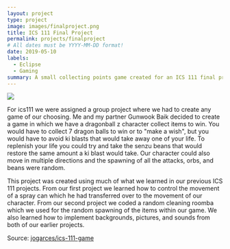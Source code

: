 ```yaml
---
layout: project
type: project
image: images/finalproject.png
title: ICS 111 Final Project
permalink: projects/finalproject
# All dates must be YYYY-MM-DD format!
date: 2019-05-10
labels:
  - Eclipse
  - Gaming
summary: A small collecting points game created for an ICS 111 final project.
---
```


<img class="ui image" src="{{ site.baseurl }}/images/gamewin.png">

For ics111 we were assigned a group project where we had to create any game of our choosing. Me and my partner Gunwook Baik decided to create a game in which we have a dragonball z character collect items to win. You would have to collect 7 dragon balls to win or to "make a wish", but you would have to avoid ki blasts that would take away one of your life. To replenish your life you could try and take the senzu beans that would restore the same amount a ki blast would take. Our character could also move in multiple directions and the spawning of all the attacks, orbs, and beans were random.

This project was created using much of what we learned in our previous ICS 111 projects. From our first project we learned how to control the movement of a spray can which he had transferred over to the movement of our character. From our second project we coded a random cleaning roomba which we used for the random spawning of the items within our game. We also learned how to implement backgrounds, pictures, and sounds from both of our earlier projects.

Source: <a href="https://www.youtube.com/watch?v=-e1Hy7TdYCk"><i class="large github icon "></i>jogarces/ics-111-game</a>

